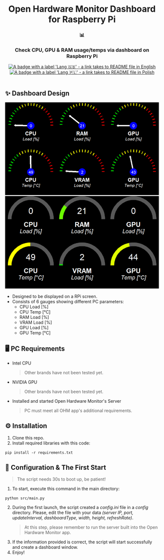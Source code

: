 <div align="center">
   <h1>Open Hardware Monitor Dashboard for Raspberry Pi</h1>
   <h3>📊</h3>
   <h3>Check CPU, GPU & RAM usage/temps via dashboard on Raspberry Pi</h3>
   <a href="https://github.com/Cezary924/Open-Hardware-Monitor-Dashboard-for-Raspberry-Pi/blob/master/README.md" target="__blank"><img alt="A badge with a label 'Lang 🇬🇧' - a link takes to README file in English" src="https://img.shields.io/badge/Lang-🇬🇧-012169?style=for-the-badge"></a>
   <a href="https://github.com/Cezary924/Open-Hardware-Monitor-Dashboard-for-Raspberry-Pi/blob/master/README.pl-pl.md" target="__blank"><img alt="A badge with a label 'Lang 🇵🇱' - a link takes to README file in Polish" src="https://img.shields.io/badge/Lang-🇵🇱-dc143c?style=for-the-badge"></a>
</div><br/>

## ✨ Dashboard Design
![A screenshot of a type-1 dashboard design](https://raw.githubusercontent.com/Cezary924/Open-Hardware-Monitor-Dashboard-for-Raspberry-Pi/master/dashboard1.png)
![A screenshot of a type-2 dashboard design](https://raw.githubusercontent.com/Cezary924/Open-Hardware-Monitor-Dashboard-for-Raspberry-Pi/master/dashboard2.png)
- Designed to be displayed on a RPi screen.
- Consists of 6 gauges showing different PC parameters:
   - CPU Load [%]
   - CPU Temp [°C]
   - RAM Load [%]
   - VRAM Load [%]
   - GPU Load [%]
   - GPU Temp [°C]

## 🖥️ PC Requirements
- Intel CPU
  > Other brands have not been tested yet.
- NVIDIA GPU
  > Other brands have not been tested yet.
- Installed and started Open Hardware Monitor's Server
  > PC must meet all OHM app's additional requirements.

## ⚙️ Installation
1. Clone this repo.
2. Install required libraries with this code:
```
pip install -r requirements.txt
```

## 🚀 Configuration & The First Start
   > The script needs 30s to boot up, be patient!
1. To start, execute this command in the main directory:
```
python src/main.py
```
2. During the first launch, the script created a *config.ini* file in a *config* directory. Please, edit the file with your data *(server IP, port, updateInterval, dashboardType, width, height, refreshRate)*.
   > At this step, please remember to run the server built into the Open Hardware Monitor app.
3. If the information provided is correct, the script will start successfully and create a dashboard window.
4. Enjoy!
